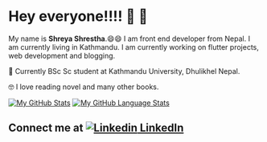 # Hey everyone!!!! :wave: :wave:

My name is **Shreya Shrestha**.:smile::smile: I am front end developer from Nepal. I am currently living in Kathmandu. 
I am currently working on flutter projects, web development and blogging. 

:book: Currently BSc Sc student at Kathmandu University, Dhulikhel Nepal.

:nerd_face: I love reading novel and many other books. 



[![My GitHub Stats](https://github-readme-stats.vercel.app/api/?username=shreya2057&count_private=true&theme=tokyonight&showicons=true)]()
[![My GitHub Language Stats](https://github-readme-stats.vercel.app/api/top-langs/?username=shreya2057&langs_count=5&theme=tokyonight)]()




## Connect me at  [![Linkedin](https://i.stack.imgur.com/gVE0j.png) LinkedIn](https://www.linkedin.com/in/shreya-shrestha-a66a3719a/)
&nbsp;

